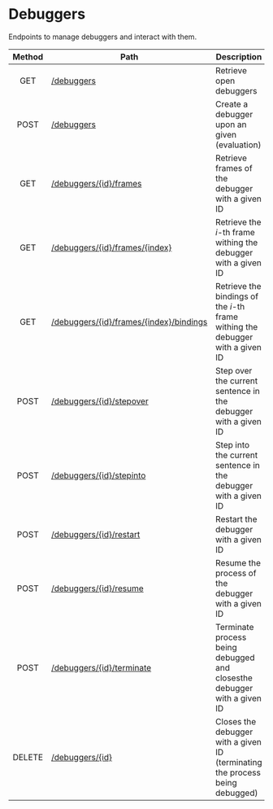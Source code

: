 # Debuggers
Endpoints to manage debuggers and interact with them.

| Method | Path | Description | Parameters | Payload |
| :--: | -- | -- | :--: | -- |
| GET | [/debuggers](get.md) | Retrieve open debuggers | - | - |
| POST | [/debuggers](post.md) | Create a debugger upon an given  (evaluation) | - | ```json { "evaluation": "string" }``` |
| GET | [/debuggers/{id}/frames](id/frames/get.md) | Retrieve frames of the debugger with a given ID | - | - |
| GET | [/debuggers/{id}/frames/{index}](id/frames/index/get.md) | Retrieve the _i_-th frame withing the debugger with a given ID | - | - |
| GET | [/debuggers/{id}/frames/{index}/bindings](id/frames/index/bindings/get.md) | Retrieve the bindings of the _i_-th frame withing the debugger with a given ID | - | - |
| POST | [/debuggers/{id}/stepover](id/stepover/post.md) | Step over the current sentence in the debugger with a given ID | - | - |
| POST | [/debuggers/{id}/stepinto](id/stepinto/post.md) | Step into the current sentence in the debugger with a given ID | - | - |
| POST | [/debuggers/{id}/restart](id/restart/post.md) | Restart the debugger with a given ID | - | - |
| POST | [/debuggers/{id}/resume](id/resume/post.md) | Resume the process of the debugger with a given ID | - | - |
| POST | [/debuggers/{id}/terminate](id/terminate/post.md) | Terminate process being debugged and closesthe debugger with a given ID | - | - |
| DELETE | [/debuggers/{id}](id/delete.md) | Closes the debugger with a given ID (terminating the process being debugged) | - | - |